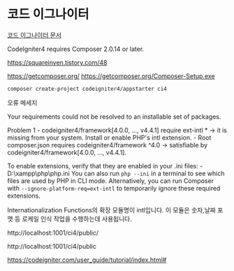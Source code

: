 # 코드 이그나이터 

[코드 이그나이터 문서](https://codeigniter.com/user_guide/intro/index.html)

CodeIgniter4 requires Composer 2.0.14 or later.

https://squareinven.tistory.com/48

https://getcomposer.org/
https://getcomposer.org/Composer-Setup.exe



```
composer create-project codeigniter4/appstarter ci4

```

오류 메세지 

Your requirements could not be resolved to an installable set of packages.

  Problem 1
    - codeigniter4/framework[4.0.0, ..., v4.4.1] require ext-intl * -> it is missing from your system. Install or enable PHP's intl extension.
    - Root composer.json requires codeigniter4/framework ^4.0 -> satisfiable by codeigniter4/framework[4.0.0, ..., v4.4.1].

To enable extensions, verify that they are enabled in your .ini files:
    - D:\xampp\php\php.ini
You can also run `php --ini` in a terminal to see which files are used by PHP in CLI mode.
Alternatively, you can run Composer with `--ignore-platform-req=ext-intl` to temporarily ignore these required extensions.


Internationalization Functions의 확장 모듈명이 intl입니다. 이 모듈은 숫자,날짜 포맷 등 로케일 인식 작업을 수행하는데 사용됩니다.

http://localhost:1001/ci4/public/




http://localhost:1001/ci4/public

https://codeigniter.com/user_guide/tutorial/index.html#